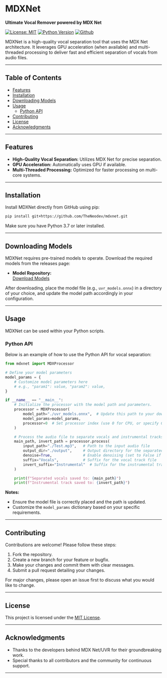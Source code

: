# MDXNet  
**Ultimate Vocal Remover powered by MDX Net**

[![License: MIT](https://img.shields.io/badge/License-MIT-blue.svg)](LICENSE)
[![Python Version](https://img.shields.io/badge/python-3.7%2B-blue.svg)](https://python.org)
[![Github](https://img.shields.io/badge/Github%2B-blue.svg)](https://github.com/TheNeodev/mdxnet.git)

MDXNet is a high-quality vocal separation tool that uses the MDX Net architecture. It leverages GPU acceleration (when available) and multi-threaded processing to deliver fast and efficient separation of vocals from audio files.

---

## Table of Contents

- [Features](#features)
- [Installation](#installation)
- [Downloading Models](#downloading-models)
- [Usage](#usage)
  - [Python API](#python-api)
- [Contributing](#contributing)
- [License](#license)
- [Acknowledgments](#acknowledgments)

---

## Features

- **High-Quality Vocal Separation:** Utilizes MDX Net for precise separation.
- **GPU Acceleration:** Automatically uses GPU if available.
- **Multi-Threaded Processing:** Optimized for faster processing on multi-core systems.

---

## Installation

Install MDXNet directly from GitHub using pip:

```sh
pip install git+https://github.com/TheNeodev/mdxnet.git
```

Make sure you have Python 3.7 or later installed.

---

## Downloading Models

MDXNet requires pre-trained models to operate. Download the required models from the releases page:

- **Model Repository:**  
  [Download Models](https://github.com/TRvlvr/model_repo/releases/download/all_public_uvr_models/)

After downloading, place the model file (e.g., `uvr_models.onnx`) in a directory of your choice, and update the model path accordingly in your configuration.

---

## Usage

MDXNet can be used within your Python scripts.


### Python API

Below is an example of how to use the Python API for vocal separation:

```python
from mdxnet import MDXProcessor

# Define your model parameters
model_params = {
    # Customize model parameters here
    # e.g., "param1": value, "param2": value,
}

if __name__ == "__main__":
    # Initialize the processor with the model path and parameters.
    processor = MDXProcessor(
        model_path="./uvr_models.onnx",  # Update this path to your downloaded model
        model_params=model_params,
        processor=0  # Set processor index (use 0 for CPU, or specify GPU device index)
    )

    # Process the audio file to separate vocals and instrumental tracks.
    main_path, invert_path = processor.process(
        input_path="./Test.mp3",   # Path to the input audio file
        output_dir="./output",     # Output directory for the separated tracks
        denoise=True,              # Enable denoising (set to False if not needed)
        suffix="Vocals",           # Suffix for the vocal track file
        invert_suffix="Instrumental"  # Suffix for the instrumental track file
    )

    print(f"Separated vocals saved to: {main_path}")
    print(f"Instrumental track saved to: {invert_path}")
```

**Notes:**
- Ensure the model file is correctly placed and the path is updated.
- Customize the `model_params` dictionary based on your specific requirements.

---

## Contributing

Contributions are welcome! Please follow these steps:

1. Fork the repository.
2. Create a new branch for your feature or bugfix.
3. Make your changes and commit them with clear messages.
4. Submit a pull request detailing your changes.

For major changes, please open an issue first to discuss what you would like to change.

---

## License

This project is licensed under the [MIT License](LICENSE).

---

## Acknowledgments

- Thanks to the developers behind MDX Net/UVR for their groundbreaking work.
- Special thanks to all contributors and the community for continuous support.

---

